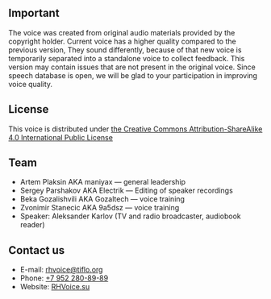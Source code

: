 ## Important ##
The voice was created from original audio materials provided by the copyright holder.
Current voice has a higher quality  compared to the previous version, They sound differently, because of that new voice is temporarily separated into a standalone voice to collect feedback.
This version may contain issues that are not present in the original voice. Since speech database is open, we will be glad to your participation in improving voice quality.

## License ##
This voice is distributed under [the Creative Commons Attribution-ShareAlike 4.0 International Public License](https://creativecommons.org/licenses/by-sa/4.0/)

## Team ##
* Artem Plaksin AKA maniyax — general leadership
* Sergey Parshakov AKA Electrik — Editing of speaker recordings
* Beka Gozalishvili AKA Gozaltech — voice training
* Zvonimir Stanecic AKA 9a5dsz — voice training
* Speaker: Aleksander Karlov (TV and radio broadcaster, audiobook reader)

## Contact us ##
* E-mail: [rhvoice@tiflo.org](mailto:rhvoice@tiflo.org)
* Phone: [+7 952 280-89-89](tel:+79522808989)
* Website: [RHVoice.su](https://rhvoice.su)
